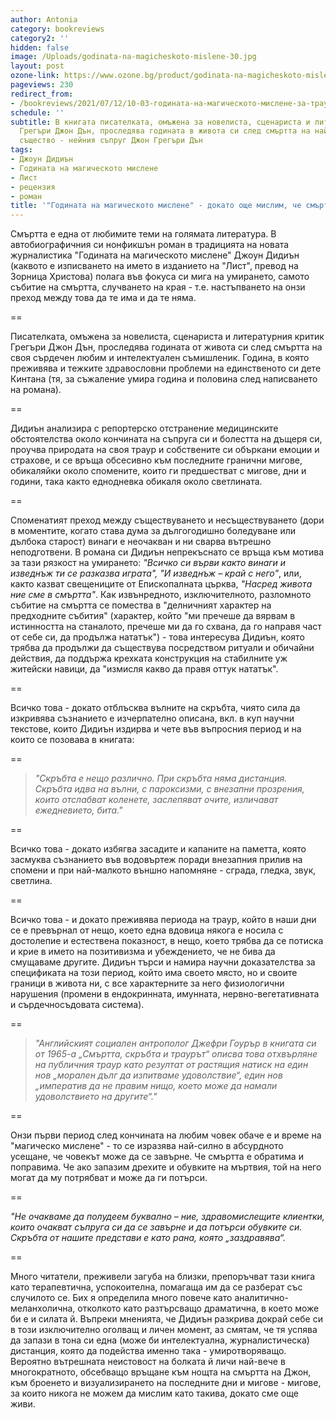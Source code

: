 ```yaml
---
author: Antonia
category: bookreviews
category2: ''
hidden: false
image: /Uploads/godinata-na-magicheskoto-mislene-30.jpg
layout: post
ozone-link: https://www.ozone.bg/product/godinata-na-magicheskoto-mislene/
pageviews: 230
redirect_from:
- /bookreviews/2021/07/12/10-03-годината-на-магическото-мислене-за-траура-и-граничния-миг-на-умирането
schedule: ''
subtitle: В книгата писателката, омъжена за новелиста, сценариста и литературния критик
  Грегъри Джон Дън, проследява годината в живота си след смъртта на най-близкото й
  същество - нейния съпруг Джон Грегъри Дън
tags:
- Джоун Дидиън
- Годината на магическото мислене
- Лист
- рецензия
- роман
title: '"Годината на магическото мислене" - докато още мислим, че смъртта е поправима'
---
```


Смъртта е една от любимите теми на голямата литература. В автобиографичния си нонфикшън роман в традицията на новата журналистика "Годината на магическото мислене" Джоун Дидиън (каквото е изписването на името в изданието на "Лист", превод на Зорница Христова) полага във фокуса си мига на умирането, самото събитие на смъртта, случването на края - т.е. настъпването на онзи преход между това да те има и да те няма. 

\==

Писателката, омъжена за новелиста, сценариста и литературния критик Грегъри Джон Дън, проследява годината от живота си след смъртта на своя сърдечен любим и интелектуален съмишленик. Година, в която преживява и тежките здравословни проблеми на единственото си дете Кинтана (тя, за съжаление умира година и половина след написването на романа). 

\==

Дидиън анализира с репортерско отстранение медицинските обстоятелства около кончината на съпруга си и болестта на дъщеря си, проучва природата на своя траур и собствените си объркани емоции и страхове, и се връща обсесивно към последните гранични мигове, обикаляйки около спомените, които ги предшестват с мигове, дни и години, така както еднодневка обикаля около светлината. 

\==

Споменатият преход между съществуването и несъществуването (дори в моментите, когато става дума за дългогодишно боледуване или дълбока старост) винаги е неочакван и ни сварва вътрешно неподготвени. В романа си Дидиън непрекъснато се връща към мотива за тази рязкост на умирането: *"Всичко си върви както винаги и изведнъж ти се разказва играта", "И изведнъж – край с него"*, или, както казват свещениците от Епископалната църква, *"Насред живота ние сме в смъртта"*. Как извънредното, изключителното, разломното събитие на смъртта се помества в "делничният характер на предходните събития" (характер, който "ми пречеше да вярвам в истинността на станалото, пречеше ми да го схвана, да го направя част от себе си, да продължа нататък") - това интересува Дидиън, която трябва да продължи да съществува посредством ритуали и обичайни действия, да поддържа крехката конструкция на стабилните уж житейски навици, да "измисля какво да правя оттук нататък". 

\==

Всичко това - докато отблъсква вълните на скръбта, чиято сила да изкривява съзнанието е изчерпателно описана, вкл. в куп научни текстове, които Дидиън издирва и чете във въпросния период и на които се позовава в книгата:

\==

> *"Скръбта е нещо различно. При скръбта няма дистанция. Скръбта идва на вълни, с пароксизми, с внезапни прозрения, които отслабват коленете, заслепяват очите, изличават ежедневието, бита."*

\==

Всичко това - докато избягва засадите и капаните на паметта, която засмуква съзнанието във водовъртеж поради внезапния прилив на спомени и при най-малкото външно напомняне - сграда, гледка, звук, светлина. 

\==

Всичко това - и докато преживява периода на траур, който в наши дни се е превърнал от нещо, което една вдовица някога е носила с достолепие и естествена показност, в нещо, което трябва да се потиска и крие в името на позитивизма и убеждението, че не бива да смущаваме другите. Дидиън търси и намира научни доказателства за спецификата на този период, който има своето място, но и своите граници в живота ни, с все характерните за него физиологични нарушения (промени в ендокринната, имунната, нервно-вегетативната и сърдечносъдовата система). 

\==

> *"Английският социален антрополог Джефри Гоурър в книгата си от 1965-а „Смъртта, скръбта и траурът“ описва това отхвърляне на публичния траур като резултат от растящия натиск на един нов „морален дълг да изпитваме удоволствие“, един нов „императив да не правим нищо, което може да намали удоволствието на другите“."*  

\==

Онзи първи период след кончината на любим човек обаче е и време на "магическо мислене" - то се изразява най-силно в абсурдното усещане, че човекът може да се завърне. Че смъртта е обратима и поправима. Че ако запазим дрехите и обувките на мъртвия, той на него могат да му потрябват и може да ги потърси. 

\==

*"Не очакваме да полудеем буквално – ние, здравомислещите клиентки, които очакват съпруга си да се завърне и да потърси обувките си. Скръбта от нашите представи е като рана, която „заздравява“.*

\==

Много читатели, преживели загуба на близки, препоръчват тази книга като терапевтична, успокоителна, помагаща им да се разберат със случилото се. Бих я определила много повече като аналитично-меланхолична, отколкото като разтърсващо драматична, в което може би е и силата й. Въпреки мненията, че Дидиън разкрива докрай себе си в този изключително оголващ и личен момент, аз смятам, че тя успява да запази в тона си една (може би интелектуална, журналистическа) дистанция, която да подейства именно така - умиротворяващо. Вероятно вътрешната неистовост на болката й личи най-вече в многократното, обсебващо връщане към нощта на смъртта на Джон, към броенето и визуализирането на последните дни и мигове - мигове, за които никога не можем да мислим като такива, докато сме още живи.